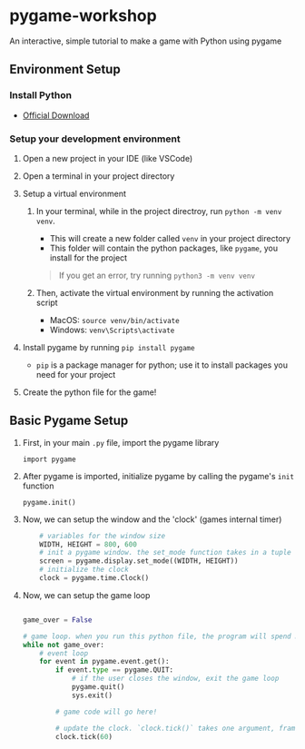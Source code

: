 # pygame-workshop
An interactive, simple tutorial to make a game with Python using pygame

## Environment Setup

### Install Python

- [Official Download](https://www.python.org/downloads/)

### Setup your development environment

1. Open a new project in your IDE (like VSCode)

2. Open a terminal in your project directory

3. Setup a virtual environment
    1. In your terminal, while in the project directroy, run `python -m venv venv`.
        - This will create a new folder called `venv` in your project directory
        - This folder will contain the python packages, like `pygame`, you install for the project

        >If you get an error, try running `python3 -m venv venv`

    2. Then, activate the virtual environment by running the activation script
        - MacOS: `source venv/bin/activate`
        - Windows: `venv\Scripts\activate`

4. Install pygame by running `pip install pygame`
    - `pip` is a package manager for python; use it to install packages you need for your project

5. Create the python file for the game!

## Basic Pygame Setup
1. First, in your main `.py` file, import the pygame library

    `import pygame`

2. After pygame is imported, initialize pygame by calling the pygame's `init` function

    `pygame.init()`

3. Now, we can setup the window and the 'clock' (games internal timer)

    ```python
        # variables for the window size
        WIDTH, HEIGHT = 800, 600
        # init a pygame window. the set_mode function takes in a tuple (similar to a list, but immutable) for the window size
        screen = pygame.display.set_mode((WIDTH, HEIGHT))
        # initialize the clock
        clock = pygame.time.Clock()
    ```

4. Now, we can setup the game loop

    ```python

    game_over = False

    # game loop. when you run this python file, the program will spend most of its time in this loop
    while not game_over:
        # event loop
        for event in pygame.event.get():
            if event.type == pygame.QUIT:
                # if the user closes the window, exit the game loop
                pygame.quit()
                sys.exit()

            # game code will go here!

            # update the clock. `clock.tick()` takes one argument, framerate
            clock.tick(60)
    ```
